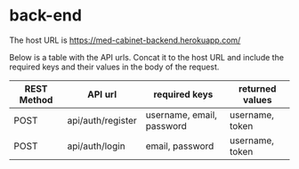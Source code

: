 # back-end

The host URL is https://med-cabinet-backend.herokuapp.com/

Below is a table with the API urls. Concat it to the host URL and include the required keys and their values in the body of the request.

| REST Method | API url  | required keys | returned values |
| ------------- | ------------- | ------------- | ------------- |
| POST | api/auth/register  | username, email, password  | username, token |
| POST | api/auth/login  | email, password  | username, token |

